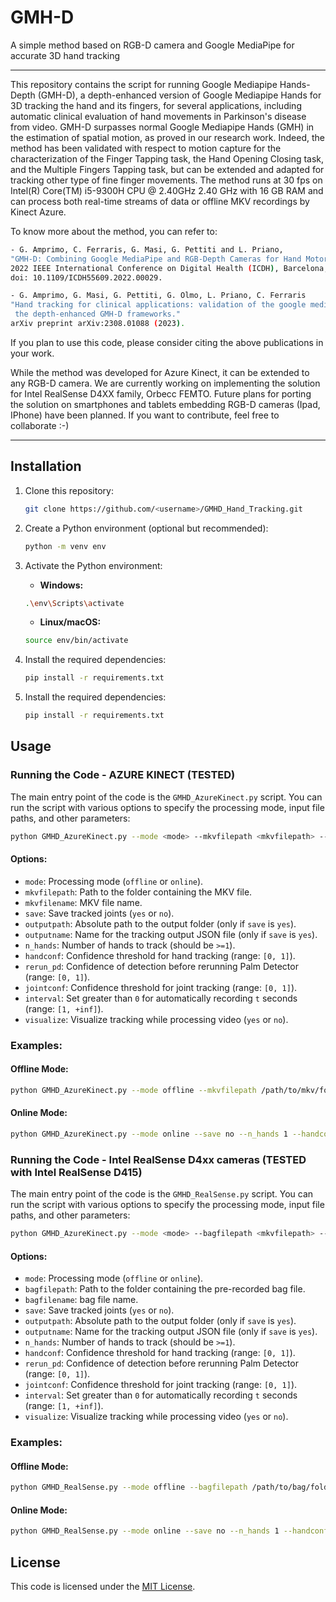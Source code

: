# GMH-D
A simple method based on RGB-D camera and Google MediaPipe for accurate 3D hand tracking

-------------------------------

This repository contains the script for running Google Mediapipe Hands-Depth (GMH-D), a depth-enhanced version of Google Mediapipe Hands for 3D tracking the hand and its fingers, for several applications, including automatic clinical evaluation of hand movements in Parkinson's disease from video. GMH-D surpasses normal Google Mediapipe Hands (GMH) in the estimation of spatial motion, as proved in our research work. Indeed, the method has been validated with respect to motion capture for the characterization of the Finger Tapping task, the Hand Opening Closing task, and the Multiple Fingers Tapping task, but can be extended and adapted for tracking other type of fine finger movements. The method runs at 30 fps on  Intel(R) Core(TM) i5-9300H CPU @ 2.40GHz 2.40 GHz with 16 GB RAM and can process both real-time streams of data or offline MKV recordings by Kinect Azure. 

To know more about the method, you can refer to:

```bash
- G. Amprimo, C. Ferraris, G. Masi, G. Pettiti and L. Priano,
"GMH-D: Combining Google MediaPipe and RGB-Depth Cameras for Hand Motor Skills Remote Assessment,"
2022 IEEE International Conference on Digital Health (ICDH), Barcelona, Spain, 2022, pp. 132-141,
doi: 10.1109/ICDH55609.2022.00029.
```

```bash
- G. Amprimo, G. Masi, G. Pettiti, G. Olmo, L. Priano, C. Ferraris
"Hand tracking for clinical applications: validation of the google mediapipe hand (GMH) and
 the depth-enhanced GMH-D frameworks."
arXiv preprint arXiv:2308.01088 (2023).
```

If you plan to use this code, please consider citing the above publications in your work. 

While the method was developed for Azure Kinect, it can be extended to any RGB-D camera. We are currently working on implementing the solution for Intel RealSense D4XX family, Orbecc FEMTO. Future plans for porting the solution on smartphones and tablets embedding RGB-D cameras (Ipad, IPhone) have been planned. If you want to contribute, feel free to collaborate :-)

----------

## Installation

1. Clone this repository:

    ```bash
    git clone https://github.com/<username>/GMHD_Hand_Tracking.git
    ```
3. Create a Python environment (optional but recommended):

    ```bash
    python -m venv env
    ```

4. Activate the Python environment:

    - **Windows:**

    ```bash
    .\env\Scripts\activate
    ```

    - **Linux/macOS:**

    ```bash
    source env/bin/activate
    ```

5. Install the required dependencies:

    ```bash
    pip install -r requirements.txt
    ```
2. Install the required dependencies:

    ```bash
    pip install -r requirements.txt
    ```

## Usage

### Running the Code - AZURE KINECT (TESTED)

The main entry point of the code is the `GMHD_AzureKinect.py` script. You can run the script with various options to specify the processing mode, input file paths, and other parameters:

```bash
python GMHD_AzureKinect.py --mode <mode> --mkvfilepath <mkvfilepath> --mkvfilename <mkvfilename> --save <yes/no> --outputpath <outputpath> --outputname <outputname> --n_hands <n_hands> --handconf <handconf> --rerun_pd <rerun_pd> --jointconf <jointconf> --interval <interval> --visualize <yes/no>
```

#### Options:

- `mode`: Processing mode (`offline` or `online`).
- `mkvfilepath`: Path to the folder containing the MKV file.
- `mkvfilename`: MKV file name.
- `save`: Save tracked joints (`yes` or `no`).
- `outputpath`: Absolute path to the output folder (only if `save` is `yes`).
- `outputname`: Name for the tracking output JSON file (only if `save` is `yes`).
- `n_hands`: Number of hands to track (should be `>=1`).
- `handconf`: Confidence threshold for hand tracking (range: `[0, 1]`).
- `rerun_pd`: Confidence of detection before rerunning Palm Detector (range: `[0, 1]`).
- `jointconf`: Confidence threshold for joint tracking (range: `[0, 1]`).
- `interval`: Set greater than `0` for automatically recording `t` seconds (range: `[1, +inf]`).
- `visualize`: Visualize tracking while processing video (`yes` or `no`).

### Examples:

#### Offline Mode:

```bash
python GMHD_AzureKinect.py --mode offline --mkvfilepath /path/to/mkv/folder --mkvfilename example.mkv --save yes --outputpath /path/to/output/folder --outputname tracking_data --n_hands 1 --handconf 0.5 --rerun_pd 0.2 --jointconf 0.5 --visualize yes
```

#### Online Mode:

```bash
python GMHD_AzureKinect.py --mode online --save no --n_hands 1 --handconf 0.5 --rerun_pd 0.2 --jointconf 0.5 --interval 5 --visualize yes
```

### Running the Code - Intel RealSense D4xx cameras (TESTED with Intel RealSense D415)

The main entry point of the code is the `GMHD_RealSense.py` script. You can run the script with various options to specify the processing mode, input file paths, and other parameters:

```bash
python GMHD_AzureKinect.py --mode <mode> --bagfilepath <mkvfilepath> --bagfilename <mkvfilename> --save <yes/no> --outputpath <outputpath> --outputname <outputname> --n_hands <n_hands> --handconf <handconf> --rerun_pd <rerun_pd> --jointconf <jointconf> --interval <interval> --visualize <yes/no>
```

#### Options:

- `mode`: Processing mode (`offline` or `online`).
- `bagfilepath`: Path to the folder containing the pre-recorded bag file.
- `bagfilename`: bag file name.
- `save`: Save tracked joints (`yes` or `no`).
- `outputpath`: Absolute path to the output folder (only if `save` is `yes`).
- `outputname`: Name for the tracking output JSON file (only if `save` is `yes`).
- `n_hands`: Number of hands to track (should be `>=1`).
- `handconf`: Confidence threshold for hand tracking (range: `[0, 1]`).
- `rerun_pd`: Confidence of detection before rerunning Palm Detector (range: `[0, 1]`).
- `jointconf`: Confidence threshold for joint tracking (range: `[0, 1]`).
- `interval`: Set greater than `0` for automatically recording `t` seconds (range: `[1, +inf]`).
- `visualize`: Visualize tracking while processing video (`yes` or `no`).

### Examples:

#### Offline Mode:

```bash
python GMHD_RealSense.py --mode offline --bagfilepath /path/to/bag/folder --bagfilename example.bag --save yes --outputpath /path/to/output/folder --outputname tracking_data --n_hands 1 --handconf 0.5 --rerun_pd 0.2 --jointconf 0.5 --visualize yes
```

#### Online Mode:

```bash
python GMHD_RealSense.py --mode online --save no --n_hands 1 --handconf 0.5 --rerun_pd 0.2 --jointconf 0.5 --interval 5 --visualize yes
```

## License

This code is licensed under the [MIT License](LICENSE).


